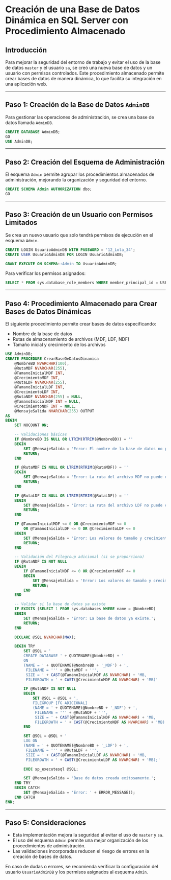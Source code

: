 # Creación de una Base de Datos Dinámica en SQL Server con Procedimiento Almacenado

## Introducción
Para mejorar la seguridad del entorno de trabajo y evitar el uso de la base de datos `master` y el usuario `sa`, se creó una nueva base de datos y un usuario con permisos controlados. Este procedimiento almacenado permite crear bases de datos de manera dinámica, lo que facilita su integración en una aplicación web.

---

## Paso 1: Creación de la Base de Datos `AdminDB`
Para gestionar las operaciones de administración, se crea una base de datos llamada `AdminDB`.

```sql
CREATE DATABASE AdminDB;
GO
USE AdminDB;
```

---

## Paso 2: Creación del Esquema de Administración
El esquema `Admin` permite agrupar los procedimientos almacenados de administración, mejorando la organización y seguridad del entorno.

```sql
CREATE SCHEMA Admin AUTHORIZATION dbo;
GO
```

---

## Paso 3: Creación de un Usuario con Permisos Limitados
Se crea un nuevo usuario que solo tendrá permisos de ejecución en el esquema `Admin`.

```sql
CREATE LOGIN UsuarioAdminDB WITH PASSWORD = '12_Lola_34';
CREATE USER UsuarioAdminDB FOR LOGIN UsuarioAdminDB;

GRANT EXECUTE ON SCHEMA::Admin TO UsuarioAdminDB;
```

Para verificar los permisos asignados:

```sql
SELECT * FROM sys.database_role_members WHERE member_principal_id = USER_ID('UsuarioAdminDB');
```

---

## Paso 4: Procedimiento Almacenado para Crear Bases de Datos Dinámicas
El siguiente procedimiento permite crear bases de datos especificando:
- Nombre de la base de datos
- Rutas de almacenamiento de archivos (MDF, LDF, NDF)
- Tamaño inicial y crecimiento de los archivos

```sql
USE AdminDB;
CREATE PROCEDURE CrearBaseDeDatosDinamica
    @NombreBD NVARCHAR(100),
    @RutaMDF NVARCHAR(255),
    @TamanoInicialMDF INT,
    @CrecimientoMDF INT,
    @RutaLDF NVARCHAR(255),
    @TamanoInicialLDF INT,
    @CrecimientoLDF INT,
    @RutaNDF NVARCHAR(255) = NULL,
    @TamanoInicialNDF INT = NULL,
    @CrecimientoNDF INT = NULL,
    @MensajeSalida NVARCHAR(255) OUTPUT
AS
BEGIN
    SET NOCOUNT ON;

    -- Validaciones básicas
    IF @NombreBD IS NULL OR LTRIM(RTRIM(@NombreBD)) = ''
    BEGIN
        SET @MensajeSalida = 'Error: El nombre de la base de datos no puede estar vacío.';
        RETURN;
    END

    IF @RutaMDF IS NULL OR LTRIM(RTRIM(@RutaMDF)) = ''
    BEGIN
        SET @MensajeSalida = 'Error: La ruta del archivo MDF no puede estar vacía.';
        RETURN;
    END

    IF @RutaLDF IS NULL OR LTRIM(RTRIM(@RutaLDF)) = ''
    BEGIN
        SET @MensajeSalida = 'Error: La ruta del archivo LDF no puede estar vacía.';
        RETURN;
    END

    IF @TamanoInicialMDF <= 0 OR @CrecimientoMDF <= 0
        OR @TamanoInicialLDF <= 0 OR @CrecimientoLDF <= 0
    BEGIN
        SET @MensajeSalida = 'Error: Los valores de tamaño y crecimiento deben ser mayores a cero.';
        RETURN;
    END

    -- Validación del Filegroup adicional (si se proporciona)
    IF @RutaNDF IS NOT NULL
    BEGIN
        IF @TamanoInicialNDF <= 0 OR @CrecimientoNDF <= 0
        BEGIN
            SET @MensajeSalida = 'Error: Los valores de tamaño y crecimiento del Filegroup secundario deben ser mayores a cero.';
            RETURN;
        END
    END

    -- Validar si la base de datos ya existe
    IF EXISTS (SELECT 1 FROM sys.databases WHERE name = @NombreBD)
    BEGIN
        SET @MensajeSalida = 'Error: La base de datos ya existe.';
        RETURN;
    END

    DECLARE @SQL NVARCHAR(MAX);

    BEGIN TRY
        SET @SQL = '
        CREATE DATABASE ' + QUOTENAME(@NombreBD) + '
        ON
        (NAME = ' + QUOTENAME(@NombreBD + '_MDF') + ',
         FILENAME = ''' + @RutaMDF + ''',
         SIZE = ' + CAST(@TamanoInicialMDF AS NVARCHAR) + 'MB,
         FILEGROWTH = ' + CAST(@CrecimientoMDF AS NVARCHAR) + 'MB)'

        IF @RutaNDF IS NOT NULL
        BEGIN
            SET @SQL = @SQL + ',
            FILEGROUP [FG_ADICIONAL]
            (NAME = ' + QUOTENAME(@NombreBD + '_NDF') + ',
             FILENAME = ''' + @RutaNDF + ''',
             SIZE = ' + CAST(@TamanoInicialNDF AS NVARCHAR) + 'MB,
             FILEGROWTH = ' + CAST(@CrecimientoNDF AS NVARCHAR) + 'MB)'
        END

        SET @SQL = @SQL + '
        LOG ON
        (NAME = ' + QUOTENAME(@NombreBD + '_LDF') + ',
         FILENAME = ''' + @RutaLDF + ''',
         SIZE = ' + CAST(@TamanoInicialLDF AS NVARCHAR) + 'MB,
         FILEGROWTH = ' + CAST(@CrecimientoLDF AS NVARCHAR) + 'MB);'

        EXEC sp_executesql @SQL;

        SET @MensajeSalida = 'Base de datos creada exitosamente.';
    END TRY
    BEGIN CATCH
        SET @MensajeSalida = 'Error: ' + ERROR_MESSAGE();
    END CATCH
END;
```

---

## Paso 5: Consideraciones
- Esta implementación mejora la seguridad al evitar el uso de `master` y `sa`.
- El uso del esquema `Admin` permite una mejor organización de los procedimientos de administración.
- Las validaciones incorporadas reducen el riesgo de errores en la creación de bases de datos.

En caso de dudas o errores, se recomienda verificar la configuración del usuario `UsuarioAdminDB` y los permisos asignados al esquema `Admin`.

